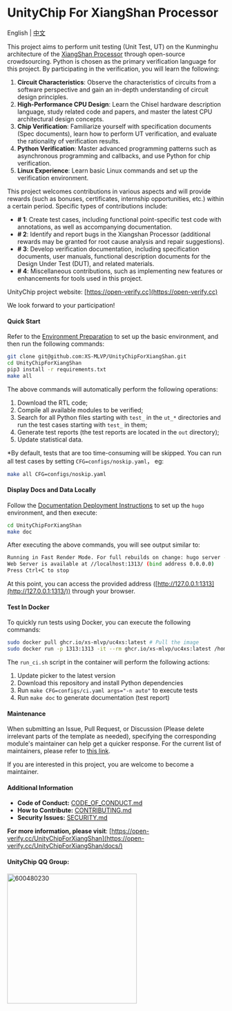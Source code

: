 # UnityChip For XiangShan Processor

English | [中文](/README.zh.md)

This project aims to perform unit testing (Unit Test, UT) on the Kunminghu architecture of the [XiangShan Processor](https://github.com/OpenXiangShan/XiangShan) through open-source crowdsourcing. Python is chosen as the primary verification language for this project. By participating in the verification, you will learn the following:

1. **Circuit Characteristics**: Observe the characteristics of circuits from a software perspective and gain an in-depth understanding of circuit design principles.
2. **High-Performance CPU Design**: Learn the Chisel hardware description language, study related code and papers, and master the latest CPU architectural design concepts.
3. **Chip Verification**: Familiarize yourself with specification documents (Spec documents), learn how to perform UT verification, and evaluate the rationality of verification results.
4. **Python Verification**: Master advanced programming patterns such as asynchronous programming and callbacks, and use Python for chip verification.
5. **Linux Experience**: Learn basic Linux commands and set up the verification environment.

This project welcomes contributions in various aspects and will provide rewards (such as bonuses, certificates, internship opportunities, etc.) within a certain period. Specific types of contributions include:

- **# 1**: Create test cases, including functional point-specific test code with annotations, as well as accompanying documentation.
- **# 2**: Identify and report bugs in the Xiangshan Processor (additional rewards may be granted for root cause analysis and repair suggestions).
- **# 3**: Develop verification documentation, including specification documents, user manuals, functional description documents for the Design Under Test (DUT), and related materials.
- **# 4**: Miscellaneous contributions, such as implementing new features or enhancements for tools used in this project.

UnityChip project website: [https://open-verify.cc](https://open-verify.cc)

We look forward to your participation!

#### Quick Start

Refer to the [Environment Preparation](https://open-verify.cc/UnityChipForXiangShan/docs/01_verfiy_env/) to set up the basic environment, and then run the following commands:

```bash
git clone git@github.com:XS-MLVP/UnityChipForXiangShan.git
cd UnityChipForXiangShan
pip3 install -r requirements.txt
make all
```

The above commands will automatically perform the following operations:

1. Download the RTL code;
1. Compile all available modules to be verified;
1. Search for all Python files starting with `test_` in the `ut_*` directories and run the test cases starting with `test_` in them;
1. Generate test reports (the test reports are located in the `out` directory);
1. Update statistical data.


*By default, tests that are too time-consuming will be skipped. You can run all test cases by setting `CFG=configs/noskip.yaml`， eg:

```bash
make all CFG=configs/noskip.yaml
```

#### Display Docs and Data Locally

Follow the [Documentation Deployment Instructions](https://github.com/XS-MLVP/UnityChipForXiangShan/blob/main/documents/README.md) to set up the `hugo` environment, and then execute:

```bash
cd UnityChipForXiangShan
make doc
```

After executing the above commands, you will see output similar to:

```bash
Running in Fast Render Mode. For full rebuilds on change: hugo server --disableFastRender
Web Server is available at //localhost:1313/ (bind address 0.0.0.0)
Press Ctrl+C to stop
```

At this point, you can access the provided address ([http://127.0.0.1:1313](http://127.0.0.1:1313/)) through your browser.

#### Test In Docker
To quickly run tests using Docker, you can execute the following commands:

```bash
sudo docker pull ghcr.io/xs-mlvp/uc4xs:latest # Pull the image
sudo docker run -p 1313:1313 -it --rm ghcr.io/xs-mlvp/uc4xs:latest /home/run_ci.sh # Run the tests
```

The `run_ci.sh` script in the container will perform the following actions:
1. Update picker to the latest version
1. Download this repository and install Python dependencies
1. Run `make CFG=configs/ci.yaml args="-n auto"` to execute tests
1. Run `make doc` to generate documentation (test report)


#### Maintenance

When submitting an Issue, Pull Request, or Discussion (Please delete irrelevant parts of the template as needed), specifying the corresponding module's maintainer can help get a quicker response. For the current list of maintainers, please refer to [this link](https://open-verify.cc/UnityChipForXiangShan/docs/99_maintain/).

If you are interested in this project, you are welcome to become a maintainer.

#### Additional Information

- **Code of Conduct:** [CODE_OF_CONDUCT.md](/CODE_OF_CONDUCT.md)
- **How to Contribute:** [CONTRIBUTING.md](/CONTRIBUTING.md)
- **Security Issues:** [SECURITY.md](/SECURITY.md)


**For more information, please visit**: [https://open-verify.cc/UnityChipForXiangShan](https://open-verify.cc/UnityChipForXiangShan/docs/)


#### UnityChip QQ Group:

<image src="/.github/image/600480230.jpg" alt="600480230" width=300px />
